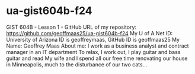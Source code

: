 # ua-gist604b-f24
GIST 604B - Lesson 1 - GitHub
URL of my repository: https://github.com/geoffmaas25/ua-gist604b-f24
My U of A Net ID: University of Arizona ID is geoffreymaas, GitHub ID is geoffmaas25
My Name: Geoffrey Maas
About me: I work as a business analyst and contract manager in an IT department
To relax, I work out, I play guitar and bass guitar and read
My wife and I spend all our free time renovating our house in Minneapolis, much to the disturbance of our two cats...
